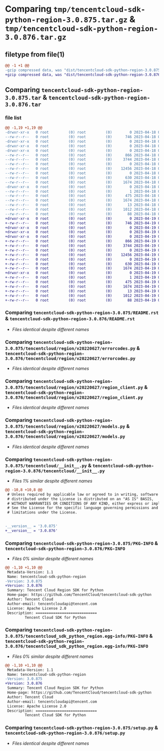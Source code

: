 # Comparing `tmp/tencentcloud-sdk-python-region-3.0.875.tar.gz` & `tmp/tencentcloud-sdk-python-region-3.0.876.tar.gz`

## filetype from file(1)

```diff
@@ -1 +1 @@
-gzip compressed data, was "dist/tencentcloud-sdk-python-region-3.0.875.tar", last modified: Tue Apr 18 00:48:56 2023, max compression
+gzip compressed data, was "dist/tencentcloud-sdk-python-region-3.0.876.tar", last modified: Wed Apr 19 00:35:21 2023, max compression
```

## Comparing `tencentcloud-sdk-python-region-3.0.875.tar` & `tencentcloud-sdk-python-region-3.0.876.tar`

### file list

```diff
@@ -1,19 +1,19 @@
-drwxr-xr-x   0 root         (0) root         (0)        0 2023-04-18 00:48:56.000000 tencentcloud-sdk-python-region-3.0.875/
--rw-r--r--   0 root         (0) root         (0)      746 2023-04-18 00:48:56.000000 tencentcloud-sdk-python-region-3.0.875/README.rst
-drwxr-xr-x   0 root         (0) root         (0)        0 2023-04-18 00:48:56.000000 tencentcloud-sdk-python-region-3.0.875/tencentcloud/
-drwxr-xr-x   0 root         (0) root         (0)        0 2023-04-18 00:48:56.000000 tencentcloud-sdk-python-region-3.0.875/tencentcloud/region/
-drwxr-xr-x   0 root         (0) root         (0)        0 2023-04-18 00:48:56.000000 tencentcloud-sdk-python-region-3.0.875/tencentcloud/region/v20220627/
--rw-r--r--   0 root         (0) root         (0)      866 2023-04-18 00:48:56.000000 tencentcloud-sdk-python-region-3.0.875/tencentcloud/region/v20220627/errorcodes.py
--rw-r--r--   0 root         (0) root         (0)     3744 2023-04-18 00:48:56.000000 tencentcloud-sdk-python-region-3.0.875/tencentcloud/region/v20220627/region_client.py
--rw-r--r--   0 root         (0) root         (0)        0 2023-04-18 00:48:56.000000 tencentcloud-sdk-python-region-3.0.875/tencentcloud/region/v20220627/__init__.py
--rw-r--r--   0 root         (0) root         (0)    12456 2023-04-18 00:48:56.000000 tencentcloud-sdk-python-region-3.0.875/tencentcloud/region/v20220627/models.py
--rw-r--r--   0 root         (0) root         (0)        0 2023-04-18 00:48:56.000000 tencentcloud-sdk-python-region-3.0.875/tencentcloud/region/__init__.py
--rw-r--r--   0 root         (0) root         (0)      630 2023-04-18 00:48:56.000000 tencentcloud-sdk-python-region-3.0.875/tencentcloud/__init__.py
--rw-r--r--   0 root         (0) root         (0)     1674 2023-04-18 00:48:56.000000 tencentcloud-sdk-python-region-3.0.875/PKG-INFO
-drwxr-xr-x   0 root         (0) root         (0)        0 2023-04-18 00:48:56.000000 tencentcloud-sdk-python-region-3.0.875/tencentcloud_sdk_python_region.egg-info/
--rw-r--r--   0 root         (0) root         (0)        1 2023-04-18 00:48:56.000000 tencentcloud-sdk-python-region-3.0.875/tencentcloud_sdk_python_region.egg-info/dependency_links.txt
--rw-r--r--   0 root         (0) root         (0)      475 2023-04-18 00:48:56.000000 tencentcloud-sdk-python-region-3.0.875/tencentcloud_sdk_python_region.egg-info/SOURCES.txt
--rw-r--r--   0 root         (0) root         (0)     1674 2023-04-18 00:48:56.000000 tencentcloud-sdk-python-region-3.0.875/tencentcloud_sdk_python_region.egg-info/PKG-INFO
--rw-r--r--   0 root         (0) root         (0)       13 2023-04-18 00:48:56.000000 tencentcloud-sdk-python-region-3.0.875/tencentcloud_sdk_python_region.egg-info/top_level.txt
--rw-r--r--   0 root         (0) root         (0)     1012 2023-04-18 00:48:56.000000 tencentcloud-sdk-python-region-3.0.875/setup.py
--rw-r--r--   0 root         (0) root         (0)       88 2023-04-18 00:48:56.000000 tencentcloud-sdk-python-region-3.0.875/setup.cfg
+drwxr-xr-x   0 root         (0) root         (0)        0 2023-04-19 00:35:21.000000 tencentcloud-sdk-python-region-3.0.876/
+-rw-r--r--   0 root         (0) root         (0)      746 2023-04-19 00:35:21.000000 tencentcloud-sdk-python-region-3.0.876/README.rst
+drwxr-xr-x   0 root         (0) root         (0)        0 2023-04-19 00:35:21.000000 tencentcloud-sdk-python-region-3.0.876/tencentcloud/
+drwxr-xr-x   0 root         (0) root         (0)        0 2023-04-19 00:35:21.000000 tencentcloud-sdk-python-region-3.0.876/tencentcloud/region/
+drwxr-xr-x   0 root         (0) root         (0)        0 2023-04-19 00:35:21.000000 tencentcloud-sdk-python-region-3.0.876/tencentcloud/region/v20220627/
+-rw-r--r--   0 root         (0) root         (0)      866 2023-04-19 00:35:21.000000 tencentcloud-sdk-python-region-3.0.876/tencentcloud/region/v20220627/errorcodes.py
+-rw-r--r--   0 root         (0) root         (0)     3744 2023-04-19 00:35:21.000000 tencentcloud-sdk-python-region-3.0.876/tencentcloud/region/v20220627/region_client.py
+-rw-r--r--   0 root         (0) root         (0)        0 2023-04-19 00:35:21.000000 tencentcloud-sdk-python-region-3.0.876/tencentcloud/region/v20220627/__init__.py
+-rw-r--r--   0 root         (0) root         (0)    12456 2023-04-19 00:35:21.000000 tencentcloud-sdk-python-region-3.0.876/tencentcloud/region/v20220627/models.py
+-rw-r--r--   0 root         (0) root         (0)        0 2023-04-19 00:35:21.000000 tencentcloud-sdk-python-region-3.0.876/tencentcloud/region/__init__.py
+-rw-r--r--   0 root         (0) root         (0)      630 2023-04-19 00:35:21.000000 tencentcloud-sdk-python-region-3.0.876/tencentcloud/__init__.py
+-rw-r--r--   0 root         (0) root         (0)     1674 2023-04-19 00:35:21.000000 tencentcloud-sdk-python-region-3.0.876/PKG-INFO
+drwxr-xr-x   0 root         (0) root         (0)        0 2023-04-19 00:35:21.000000 tencentcloud-sdk-python-region-3.0.876/tencentcloud_sdk_python_region.egg-info/
+-rw-r--r--   0 root         (0) root         (0)        1 2023-04-19 00:35:21.000000 tencentcloud-sdk-python-region-3.0.876/tencentcloud_sdk_python_region.egg-info/dependency_links.txt
+-rw-r--r--   0 root         (0) root         (0)      475 2023-04-19 00:35:21.000000 tencentcloud-sdk-python-region-3.0.876/tencentcloud_sdk_python_region.egg-info/SOURCES.txt
+-rw-r--r--   0 root         (0) root         (0)     1674 2023-04-19 00:35:21.000000 tencentcloud-sdk-python-region-3.0.876/tencentcloud_sdk_python_region.egg-info/PKG-INFO
+-rw-r--r--   0 root         (0) root         (0)       13 2023-04-19 00:35:21.000000 tencentcloud-sdk-python-region-3.0.876/tencentcloud_sdk_python_region.egg-info/top_level.txt
+-rw-r--r--   0 root         (0) root         (0)     1012 2023-04-19 00:35:21.000000 tencentcloud-sdk-python-region-3.0.876/setup.py
+-rw-r--r--   0 root         (0) root         (0)       88 2023-04-19 00:35:21.000000 tencentcloud-sdk-python-region-3.0.876/setup.cfg
```

### Comparing `tencentcloud-sdk-python-region-3.0.875/README.rst` & `tencentcloud-sdk-python-region-3.0.876/README.rst`

 * *Files identical despite different names*

### Comparing `tencentcloud-sdk-python-region-3.0.875/tencentcloud/region/v20220627/errorcodes.py` & `tencentcloud-sdk-python-region-3.0.876/tencentcloud/region/v20220627/errorcodes.py`

 * *Files identical despite different names*

### Comparing `tencentcloud-sdk-python-region-3.0.875/tencentcloud/region/v20220627/region_client.py` & `tencentcloud-sdk-python-region-3.0.876/tencentcloud/region/v20220627/region_client.py`

 * *Files identical despite different names*

### Comparing `tencentcloud-sdk-python-region-3.0.875/tencentcloud/region/v20220627/models.py` & `tencentcloud-sdk-python-region-3.0.876/tencentcloud/region/v20220627/models.py`

 * *Files identical despite different names*

### Comparing `tencentcloud-sdk-python-region-3.0.875/tencentcloud/__init__.py` & `tencentcloud-sdk-python-region-3.0.876/tencentcloud/__init__.py`

 * *Files 1% similar despite different names*

```diff
@@ -10,8 +10,8 @@
 # Unless required by applicable law or agreed to in writing, software
 # distributed under the License is distributed on an "AS IS" BASIS,
 # WITHOUT WARRANTIES OR CONDITIONS OF ANY KIND, either express or implied.
 # See the License for the specific language governing permissions and
 # limitations under the License.
 
 
-__version__ = '3.0.875'
+__version__ = '3.0.876'
```

### Comparing `tencentcloud-sdk-python-region-3.0.875/PKG-INFO` & `tencentcloud-sdk-python-region-3.0.876/PKG-INFO`

 * *Files 0% similar despite different names*

```diff
@@ -1,10 +1,10 @@
 Metadata-Version: 1.1
 Name: tencentcloud-sdk-python-region
-Version: 3.0.875
+Version: 3.0.876
 Summary: Tencent Cloud Region SDK for Python
 Home-page: https://github.com/TencentCloud/tencentcloud-sdk-python
 Author: Tencent Cloud
 Author-email: tencentcloudapi@tencent.com
 License: Apache License 2.0
 Description: ============================
         Tencent Cloud SDK for Python
```

### Comparing `tencentcloud-sdk-python-region-3.0.875/tencentcloud_sdk_python_region.egg-info/PKG-INFO` & `tencentcloud-sdk-python-region-3.0.876/tencentcloud_sdk_python_region.egg-info/PKG-INFO`

 * *Files 0% similar despite different names*

```diff
@@ -1,10 +1,10 @@
 Metadata-Version: 1.1
 Name: tencentcloud-sdk-python-region
-Version: 3.0.875
+Version: 3.0.876
 Summary: Tencent Cloud Region SDK for Python
 Home-page: https://github.com/TencentCloud/tencentcloud-sdk-python
 Author: Tencent Cloud
 Author-email: tencentcloudapi@tencent.com
 License: Apache License 2.0
 Description: ============================
         Tencent Cloud SDK for Python
```

### Comparing `tencentcloud-sdk-python-region-3.0.875/setup.py` & `tencentcloud-sdk-python-region-3.0.876/setup.py`

 * *Files identical despite different names*

